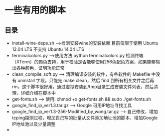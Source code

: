 # 一些有用的脚本
## 目录
* install-wine-deps.sh  -->检测安装wine的安装依赖 目前仅限于使用 Ubuntu 12.04 LTS 不支持 Ubuntu 14.04 LTS
* terminalcolors.py  -->使用方法 python terminalcolors.py 检测终端（XTerm）的颜色支持，用于校验是否能够使用256色配色方案，如果能够输出各种颜色，证明功能正常
* clean_compile_soft.py  --> 清理编译安装的软件，有些软件的 Makefile 中没有 uninstall 字段，只能先 make clean，然后 find 到所有相关文件之后再 rm，这个脚本很好用，通过虚拟安装到/tmp目录生成安装文件列表，然后清理，详细介绍在脚本中
* get-fonts.sh           --> 使用: chmod +x get-fonts.sh && sudo ./get-fonts.sh
* google_find_ip_ver1.3.tar.gz   --> Google 可用IP地址寻找工具
* google_find_ip_ver1.3-256-Modified_by_wong.tar.gz    --> 自己修改，增加tcping探测过程，增加自己写的批量从文件添加地址池的脚本，增加Google IP地址池以及少量调整
* 


